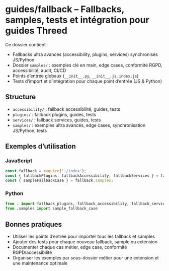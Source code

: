 # guides/fallback – Fallbacks, samples, tests et intégration pour guides Threed

Ce dossier contient :
- Fallbacks ultra avancés (accessibility, plugins, services) synchronisés JS/Python
- Dossier `samples/` : exemples clé en main, edge cases, conformité RGPD, accessibilité, audit, CI/CD
- Points d’entrée globaux (`__init__.py`, `__init__.js`, `index.js`)
- Tests d’import et d’intégration pour chaque point d’entrée (JS & Python)

## Structure
- `accessibility/` : fallback accessibilité, guides, tests
- `plugins/` : fallback plugins, guides, tests
- `services/` : fallback services, guides, tests
- `samples/` : exemples ultra avancés, edge cases, synchronisation JS/Python, tests

## Exemples d’utilisation

### JavaScript
```js
const fallback = require('./index');
const { fallbackPlugins, fallbackAccessibility, fallbackServices } = fallback;
const { sampleFallbackCase } = fallback.samples;
```

### Python
```python
from . import fallback_plugins, fallback_accessibility, fallback_services
from .samples import sample_fallback_case
```

## Bonnes pratiques
- Utiliser les points d’entrée pour importer tous les fallback et samples
- Ajouter des tests pour chaque nouveau fallback, sample ou extension
- Documenter chaque cas métier, edge case, conformité RGPD/accessibilité
- Organiser les exemples par sous-dossier métier pour une extension et une maintenance optimale
